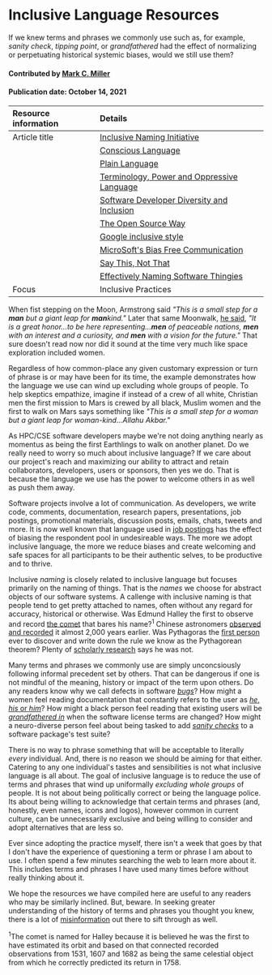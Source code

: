 # Inclusive Language Resources
<!--deck text start-->
If we knew terms and phrases we commonly use such as, for example, *sanity check*,  *tipping point*, or *grandfathered* had the effect of normalizing or perpetuating historical systemic biases, would we still use them?
<!--deck text end-->

#### Contributed by [Mark C. Miller](https://github.com/markcmiller86 "Mark C. Miller GitHub Profile")
#### Publication date: October 14, 2021

Resource information | Details
:--- | :--- 
Article title  | [Inclusive Naming Initiative](https://bssw.io/items/inclusive-naming-initiative)
&nbsp; | [Conscious Language](https://github.com/conscious-lang/conscious-lang-docs)
&nbsp; | [Plain Language](https://www.plainlanguage.gov/)
&nbsp; | [Terminology, Power and Oppressive Language](https://tools.ietf.org/id/draft-knodel-terminology-00.html)
&nbsp; | [Software Developer Diversity and Inclusion](https://sddiproject.org/)
&nbsp; | [The Open Source Way](https://www.theopensourceway.org/)
&nbsp; | [Google inclusive style](https://developers.google.com/style/inclusive-documentation)
&nbsp; | [MicroSoft's Bias Free Communication](https://docs.microsoft.com/en-us/style-guide/bias-free-communication)
&nbsp; | [Say This, Not That](https://thediversitymovement.com/say-this-not-that-a-guide-for-inclusive-language/)
&nbsp; | [Effectively Naming Software Thingies](https://medium.com/@rabinovichsagi/effectively-naming-software-thingies-fcea9d78a699)
Focus | Inclusive Practices

When fist stepping on the Moon, Armstrong said *"This is a small step for a **man** but a giant leap for **man**kind."*
Later that same Moonwalk, [he said](https://www.presidency.ucsb.edu/documents/telephone-conversation-with-the-apollo-11-astronauts-the-moon), *"It is a great honor...to be here representing...**men** of peaceable nations, **men** with an interest and a curiosity, and **men** with a vision for the future."*
That sure doesn't read now nor did it sound at the time very much like space exploration included women.

Regardless of how common-place any given customary expression or turn of phrase is or may have been for its time, the example demonstrates how the language we use can wind up excluding whole groups of people.
To help skeptics empathize, imagine if instead of a crew of all white, Christian men the first mission to Mars is crewed by all black, Muslim women and the first to walk on Mars says something like *"This is a small step for a woman but a giant leap for woman-kind...Allahu Akbar."*

As HPC/CSE software developers maybe we're not doing anything nearly as momentus as being the first Earthlings to walk on another planet.
Do we really need to worry so much about inclusive language?
If we care about our project's reach and maximizing our ability to attract and retain collaborators, developers, users or sponsors, then yes we do.
That is because the language we use has the power to welcome others in as well as push them away.

Software projects involve a lot of communication.
As developers, we write code, comments, documentation, research papers, presentations, job postings, promotional materials, discussion posts, emails, chats, tweets and more.
It is now well known that language used in [job postings](https://www.mya.com/blog/unconscious-bias-in-job-descriptions/) has the effect of biasing the respondent pool in undesireable ways.
The more we adopt inclusive language, the more we reduce biases and create welcoming and safe spaces for all participants to be their authentic selves, to be productive and to thrive.

Inclusive *naming* is closely related to inclusive language but focuses primarily on the naming of things.
That is the *names* we choose for abstract objects of our software systems.
A callenge with inclusive naming is that people tend to get pretty attached to names, often without any regard for accuracy, historical or otherwise.
Was Edmund Halley the first to observe and record [the comet](https://www.space.com/19878-halleys-comet.html) that bares his name?<sup>1</sup>
Chinese astronomers [observed and recorded](https://en.wikipedia.org/wiki/Historical_comet_observations_in_China#Halley's_Comet) it almost 2,000 years earlier.
Was Pythagoras the [first person](https://en.wikipedia.org/wiki/Pythagoras#In_mathematics) ever to discover and write down the rule we know as the Pythagorean theorem?
Plenty of [scholarly research](https://www.researchgate.net/publication/337941217_Mathematics_in_Ancient_Egypt_Part_II) says he was not.

Many terms and phrases we commonly use are simply unconcsiously following informal precedent set by others.
That can be dangerous if one is not mindful of the meaning, history or impact of the term upon others.
Do any readers know why we call defects in software [*bugs*](https://en.wikipedia.org/wiki/Software_bug#History)?
How might a women feel reading documentation that constantly refers to the user as [*he*, *his* or *him*](https://www.washingtonpost.com/world/2019/12/15/guide-how-gender-neutral-language-is-developing-around-world/)?
How might a black person feel reading that existing users will be [*grandfathered in*](https://www.npr.org/sections/codeswitch/2013/10/21/239081586/the-racial-history-of-the-grandfather-clause) when the software license terms are changed?
How might a neuro-diverse person feel about being tasked to add [*sanity checks*](https://gist.github.com/seanmhanson/fe370c2d8bd2b3228680e38899baf5cc) to a software package's test suite?

There is no way to phrase something that will be acceptable to literally *every* individual.
And, there is no reason we should be aiming for that either.
Catering to any one individual's tastes and sensibilities is not what inclusive language is all about.
The goal of inclusive language is to reduce the use of terms and phrases that wind up uniformally *excluding whole groups* of people.
It is not about being politically correct or being the language police.
Its about being willing to acknowledge that certain terms and phrases (and, honestly, even names, icons and logos), however common in current culture, can be unnecessarily exclusive and being willing to consider and adopt alternatives that are less so.

Ever since adopting the practice myself, there isn't a week that goes by that I don't have the experience of questioning a term or phrase I am about to use.
I often spend a few minutes searching the web to learn more about it.
This includes terms and phrases I have used many times before without really thinking about it.

We hope the resources we have compiled here are useful to any readers who may be similarly inclined.
But, beware.
In seeking greater understanding of the history of terms and phrases you thought you knew, there is a lot of [misinformation](https://en.wikipedia.org/wiki/Rule_of_thumb) out there to sift through as well.

<sup>1</sup>The comet is named for Halley because it is believed he was the first to have estimated its orbit and based on that connected recorded observations from 1531, 1607 and 1682 as being the same celestial object from which he correctly predicted its return in 1758.

<!--
https://www.cfr.org/blog/woman-moon-and-equality-earth

https://www.businessinsider.com/apollo-11-women-made-moon-landing-possible-2019-7#frances-poppy-northcutt-was-the-first-woman-in-mission-control-at-nasa-she-helped-make-sure-the-apollo-astronauts-return-trajectory-calculations-were-sound-so-that-theyd-get-home-safely-10

https://floridapress.blog/2020/10/30/the-women-behind-the-apollo-space-suit/
-->
